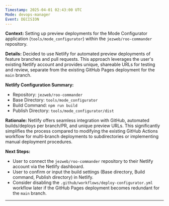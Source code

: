 ```yaml
---
Timestamp: 2025-04-01 02:43:00 UTC
Mode: devops-manager
Event: DECISION
---
```


**Context:** Setting up preview deployments for the Mode Configurator application (`tools/mode_configurator`) within the `jezweb/roo-commander` repository.

**Details:**
Decided to use Netlify for automated preview deployments of feature branches and pull requests. This approach leverages the user's existing Netlify account and provides unique, shareable URLs for testing and review, separate from the existing GitHub Pages deployment for the `main` branch.

**Netlify Configuration Summary:**
*   Repository: `jezweb/roo-commander`
*   Base Directory: `tools/mode_configurator`
*   Build Command: `npm run build`
*   Publish Directory: `tools/mode_configurator/dist`

**Rationale:**
Netlify offers seamless integration with GitHub, automated builds/deploys per branch/PR, and unique preview URLs. This significantly simplifies the process compared to modifying the existing GitHub Actions workflow for multi-branch deployments to subdirectories or implementing manual deployment procedures.

**Next Steps:**
*   User to connect the `jezweb/roo-commander` repository to their Netlify account via the Netlify dashboard.
*   User to confirm or input the build settings (Base directory, Build command, Publish directory) in Netlify.
*   Consider disabling the `.github/workflows/deploy-configurator.yml` workflow later if the GitHub Pages deployment becomes redundant for the `main` branch.

---